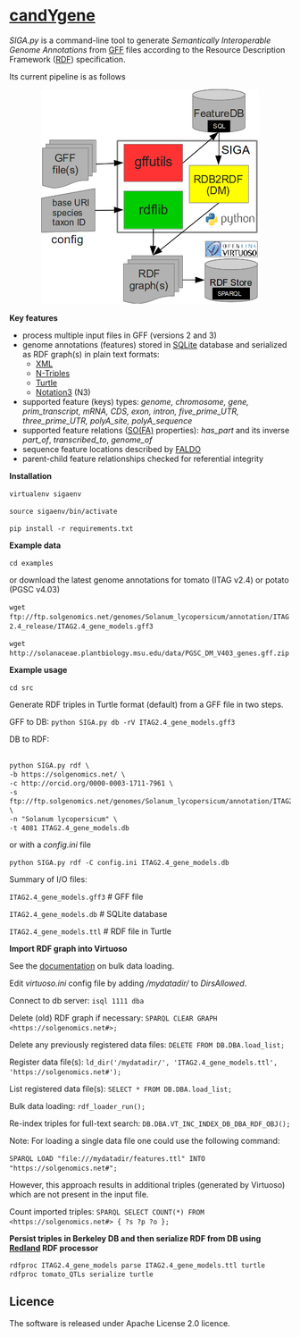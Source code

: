 [candYgene](http://software.esciencecenter.nl/project/candygene/)
=
*SIGA.py* is a command-line tool to generate *Semantically Interoperable Genome Annotations* from
[GFF](https://github.com/The-Sequence-Ontology/Specifications/blob/master/gff3.md) files according to the Resource Description Framework ([RDF](https://www.w3.org/TR/rdf11-concepts/)) specification.

Its current pipeline is as follows
<p align="center">
  <img src ="doc/SIGA.png" />
</p>

**Key features**
- process multiple input files in GFF (versions 2 and 3)
- genome annotations (features) stored in [SQLite](https://sqlite.org/) database and serialized as RDF graph(s) in plain text formats:
  - [XML](https://www.w3.org/TR/rdf-syntax-grammar/)
  - [N-Triples](https://www.w3.org/TR/n-triples/)
  - [Turtle](https://www.w3.org/TeamSubmission/turtle/)
  - [Notation3](https://www.w3.org/DesignIssues/Notation3.html) (N3)
- supported feature (keys) types: *genome, chromosome, gene, prim_transcript, mRNA, CDS, exon, intron, five_prime_UTR, three_prime_UTR, polyA_site, polyA_sequence*
- supported feature relations ([SO(FA)](http://www.sequenceontology.org/) properties): _has_part_ and its inverse _part_of_, _transcribed_to_, _genome_of_
- sequence feature locations described by [FALDO](https://github.com/JervenBolleman/FALDO)
- parent-child feature relationships checked for referential integrity

**Installation**

`virtualenv sigaenv`

`source sigaenv/bin/activate`

`pip install -r requirements.txt`

**Example data**

`cd examples`

or download the latest genome annotations for tomato (ITAG v2.4) or potato (PGSC v4.03)

`wget ftp://ftp.solgenomics.net/genomes/Solanum_lycopersicum/annotation/ITAG2.4_release/ITAG2.4_gene_models.gff3`

`wget http://solanaceae.plantbiology.msu.edu/data/PGSC_DM_V403_genes.gff.zip`

**Example usage**

`cd src`

Generate RDF triples in Turtle format (default) from a GFF file in two steps.

GFF to DB: `python SIGA.py db -rV ITAG2.4_gene_models.gff3`

DB to RDF:
<pre><code>
python SIGA.py rdf \
-b https://solgenomics.net/ \
-c http://orcid.org/0000-0003-1711-7961 \
-s ftp://ftp.solgenomics.net/genomes/Solanum_lycopersicum/annotation/ITAG2.4_release/ITAG2.4_gene_models.gff3 \
-n "Solanum lycopersicum" \
-t 4081 ITAG2.4_gene_models.db
</code></pre>

or with a _config.ini_ file

`python SIGA.py rdf -C config.ini ITAG2.4_gene_models.db`

Summary of I/O files:

`ITAG2.4_gene_models.gff3` # GFF file

`ITAG2.4_gene_models.db`   # SQLite database

`ITAG2.4_gene_models.ttl`  # RDF file in Turtle

**Import RDF graph into Virtuoso**

See the [documentation](http://virtuoso.openlinksw.com/dataspace/doc/dav/wiki/Main/VirtBulkRDFLoader) on bulk data loading.

Edit _virtuoso.ini_ config file by adding _/mydatadir/_ to _DirsAllowed_.

Connect to db server:
`isql 1111 dba`

Delete (old) RDF graph if necessary:
`SPARQL CLEAR GRAPH <https://solgenomics.net#>;`

Delete any previously registered data files:
`DELETE FROM DB.DBA.load_list;`

Register data file(s):
`ld_dir('/mydatadir/', 'ITAG2.4_gene_models.ttl', 'https://solgenomics.net#');`

List registered data file(s):
`SELECT * FROM DB.DBA.load_list;`

Bulk data loading:
`rdf_loader_run();`

Re-index triples for full-text search:
`DB.DBA.VT_INC_INDEX_DB_DBA_RDF_OBJ();`

Note: For loading a single data file one could use the following command:

`SPARQL LOAD "file:///mydatadir/features.ttl" INTO "https://solgenomics.net#";`

However, this approach results in additional triples (generated by Virtuoso) which are not present in the input file.

Count imported triples:
`SPARQL SELECT COUNT(*) FROM <https://solgenomics.net#> { ?s ?p ?o };`

**Persist triples in Berkeley DB and then serialize RDF from DB using [Redland](http://librdf.org/) RDF processor**

```
rdfproc ITAG2.4_gene_models parse ITAG2.4_gene_models.ttl turtle
rdfproc tomato_QTLs serialize turtle
```

## Licence ##
The software is released under Apache License 2.0 licence.
